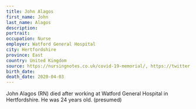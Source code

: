 ```yaml
---
title: John Alagos
first_name: John
last_name: Alagos
description: 
portrait: 
occupation: Nurse
employer: Watford General Hospital
city: Hertfordshire
province: East
country: United Kingdom
source: https://nursingnotes.co.uk/covid-19-memorial/, https://twitter.com/NursingNotesUK/status/1246703852579143687, https://www.bbc.com/news/uk-england-beds-bucks-herts-52172288
birth_date: 
death_date: 2020-04-03
---
```


John Alagos (RN) died after working at Watford General Hospital in Hertfordshire. He was 24 years old. (presumed)
